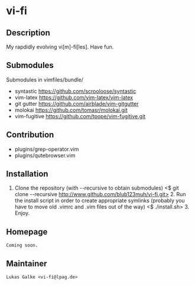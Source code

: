# vi-fi
## Description
My rapdidly evolving vi[m]-fi[les].
Have fun.

## Submodules
Submodules in vimfiles/bundle/
- syntastic <https://github.com/scrooloose/syntastic>
- vim-latex <https://github.com/vim-latex/vim-latex>
- git gutter <https://github.com/airblade/vim-gitgutter>
- molokai <https://github.com/tomasr/molokai.git>
- vim-fugitive <https://github.com/tpope/vim-fugitive.git>

## Contribution
- plugins/grep-operator.vim
- plugins/qutebrowser.vim

## Installation
1. Clone the repository (with --recursive to obtain submodules)
    <$ git clone --recursive http://www.github.com/blub123muh/vi-fi.git>
    2. Run the install script in order to create appropriate symlinks
(probably you have to move old .vimrc and .vim files out of the way)
    <$ ./install.sh>
    3. Enjoy.

## Homepage
    Coming soon.

## Maintainer
    Lukas Galke <vi-fi@lpag.de>


